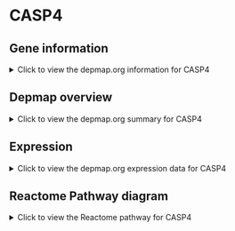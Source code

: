 <h1>CASP4</h1>

<h2>Gene information</h2>
<details>
  <summary>Click to view the depmap.org information for CASP4</summary>
  <p><a href="https://depmap.org/portal/gene/CASP4?tab=about" target="_BLANK">Open page in a new tab...</a></p>
  <iframe src="https://depmap.org/portal/gene/CASP4?tab=about" style="border:none;width:100%;height:800px"></iframe>
</details>

<h2>Depmap overview</h2>
<details>
  <summary>Click to view the depmap.org summary for CASP4</summary>
  <p><a href="https://depmap.org/portal/gene/CASP4?tab=overview" target="_BLANK">Open page in a new tab...</a></p>
  <iframe src="https://depmap.org/portal/gene/CASP4?tab=overview" style="border:none;width:100%;height:800px"></iframe>
</details>

<h2>Expression</h2>
<details>
  <summary>Click to view the depmap.org expression data for CASP4</summary>
  <p><a href="https://depmap.org/portal/gene/CASP4?tab=characterization" target="_BLANK">Open page in a new tab...</a></p>
  <iframe src="https://depmap.org/portal/gene/CASP4?tab=characterization" style="border:none;width:100%;height:800px"></iframe>
</details>



<h2>Reactome Pathway diagram</h2>
<details>
  <summary>Click to view the Reactome pathway for CASP4</summary>
  <p><a href="https://reactome.org/PathwayBrowser/#/R-HSA-168638" target="_BLANK">Open page in a new tab...</a></p>
  <p>NOD1/2 Signaling Pathway</p>
<iframe src="https://reactome.org/PathwayBrowser/#/R-HSA-168638" style="border:none;width:100%;height:800px"></iframe>
</details>



